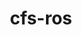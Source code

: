 ---
layout: page
title: cfs-ros
description: A Kinodynamic Motion Planner for ROS
img: assets/img/project_CFSROS/header.png
importance: 1
redirect: https://github.com/bobobobosu/cfs-ros
category: work
---